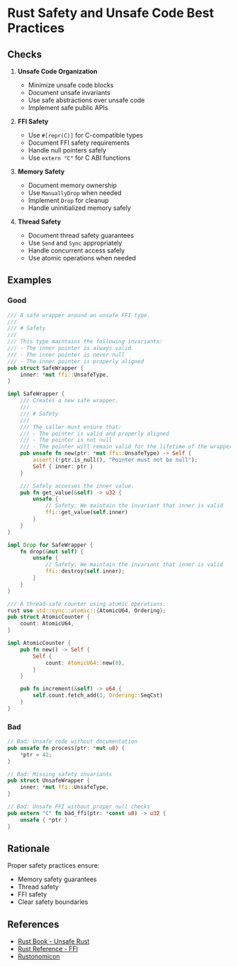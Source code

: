 # Rust Safety and Unsafe Code Best Practices

## Checks

1. **Unsafe Code Organization**
   - Minimize unsafe code blocks
   - Document unsafe invariants
   - Use safe abstractions over unsafe code
   - Implement safe public APIs

2. **FFI Safety**
   - Use `#[repr(C)]` for C-compatible types
   - Document FFI safety requirements
   - Handle null pointers safely
   - Use `extern "C"` for C ABI functions

3. **Memory Safety**
   - Document memory ownership
   - Use `ManuallyDrop` when needed
   - Implement `Drop` for cleanup
   - Handle uninitialized memory safely

4. **Thread Safety**
   - Document thread safety guarantees
   - Use `Send` and `Sync` appropriately
   - Handle concurrent access safely
   - Use atomic operations when needed

## Examples

### Good
```rust
/// A safe wrapper around an unsafe FFI type.
///
/// # Safety
///
/// This type maintains the following invariants:
/// - The inner pointer is always valid
/// - The inner pointer is never null
/// - The inner pointer is properly aligned
pub struct SafeWrapper {
    inner: *mut ffi::UnsafeType,
}

impl SafeWrapper {
    /// Creates a new safe wrapper.
    ///
    /// # Safety
    ///
    /// The caller must ensure that:
    /// - The pointer is valid and properly aligned
    /// - The pointer is not null
    /// - The pointer will remain valid for the lifetime of the wrapper
    pub unsafe fn new(ptr: *mut ffi::UnsafeType) -> Self {
        assert!(!ptr.is_null(), "Pointer must not be null");
        Self { inner: ptr }
    }

    /// Safely accesses the inner value.
    pub fn get_value(&self) -> u32 {
        unsafe {
            // Safety: We maintain the invariant that inner is valid
            ffi::get_value(self.inner)
        }
    }
}

impl Drop for SafeWrapper {
    fn drop(&mut self) {
        unsafe {
            // Safety: We maintain the invariant that inner is valid
            ffi::destroy(self.inner);
        }
    }
}
```

```rust
/// A thread-safe counter using atomic operations.
rust use std::sync::atomic::{AtomicU64, Ordering};
pub struct AtomicCounter {
    count: AtomicU64,
}

impl AtomicCounter {
    pub fn new() -> Self {
        Self {
            count: AtomicU64::new(0),
        }
    }

    pub fn increment(&self) -> u64 {
        self.count.fetch_add(1, Ordering::SeqCst)
    }
}
```

### Bad
```rust
// Bad: Unsafe code without documentation
pub unsafe fn process(ptr: *mut u8) {
    *ptr = 42;
}

// Bad: Missing safety invariants
pub struct UnsafeWrapper {
    inner: *mut ffi::UnsafeType,
}

// Bad: Unsafe FFI without proper null checks
pub extern "C" fn bad_ffi(ptr: *const u8) -> u32 {
    unsafe { *ptr }
}
```

## Rationale

Proper safety practices ensure:
- Memory safety guarantees
- Thread safety
- FFI safety
- Clear safety boundaries

## References

- [Rust Book - Unsafe Rust](mdc:https:/doc.rust-lang.org/book/ch19-01-unsafe-rust.html)
- [Rust Reference - FFI](mdc:https:/doc.rust-lang.org/reference/items/external-blocks.html)
- [Rustonomicon](mdc:https:/doc.rust-lang.org/nomicon) 
